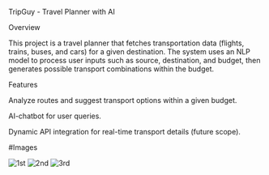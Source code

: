 TripGuy - Travel Planner with AI

Overview

This project is a travel planner  that fetches transportation data (flights, trains, buses, and cars) for a given destination. The system uses an NLP model to process user inputs such as source, destination, and budget, then generates possible transport combinations within the budget.

Features

Analyze routes and suggest transport options within a given budget.

AI-chatbot for user queries.

Dynamic API integration for real-time transport details (future scope).

#Images

![1st](https://github.com/user-attachments/assets/cef4866c-9d07-43fa-83cf-8d850dad21df)
![2nd](https://github.com/user-attachments/assets/b45a775c-49ac-4fd4-ac39-fc88c96ea119)
![3rd](https://github.com/user-attachments/assets/8eb5fa06-bd61-48aa-80c7-6d4ea767c6a9)
